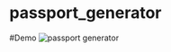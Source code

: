 # passport_generator

#Demo
![passport generator](https://user-images.githubusercontent.com/87488781/134846893-2d7d2196-6876-4c04-a988-5e870e896f0e.png)
